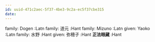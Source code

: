 ```yaml
---
id: uuid-471c2aec-5f37-4be3-9c2a-ec5f37cbe315
date: 
---
```


family: Dogen :Latn
family: 道元 :Hant
family: Mizuno :Latn
given: Yaoko :Latn
family: 水野 :Hant
given: 弥穂子 :Hant
**正法眼藏** :Hant